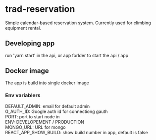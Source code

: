 # trad-reservation
Simple calendar-based reservation system. Currently used for climbing equipment rental.

## Developing app
run 'yarn start' in the api, or app forlder to start the api / app

## Docker image
The app is build into single docker image

### Env variablers
DEFAULT_ADMIN: email for default admin   
G_AUTH_ID: Google auth id for connectiong gauth   
PORT: port to start node in   
ENV: DEVELOPEMENT / PRODUCTION   
MONGO_URL: URL for mongo   
REACT_APP_SHOW_BUILD: show build number in app, default is false   